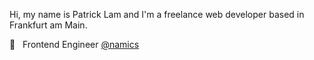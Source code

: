 Hi, my name is Patrick Lam and I'm a freelance web developer based in Frankfurt am Main.

🏢 &nbsp; Frontend Engineer [@namics](https://github.com/namics)
